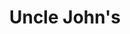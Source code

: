 ---
title: "Uncle John's"
url: /paranaque/uncle-johns-doctor-a-santos-avenue/
shop: Lebensmittel
---